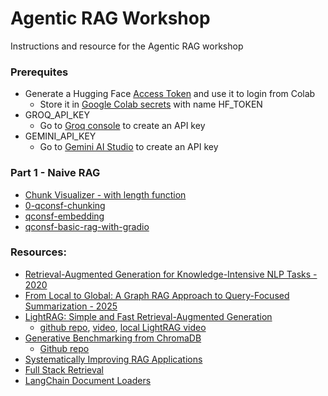 # Agentic RAG Workshop
Instructions and resource for the Agentic RAG workshop

### Prerequites
* Generate a Hugging Face [Access Token](https://huggingface.co/docs/hub/en/security-tokens#how-to-manage-user-access-token) and use it to login from Colab
  * Store it in [Google Colab secrets](https://colab.research.google.com/github/google-gemini/cookbook/blob/main/quickstarts/Authentication.ipynb#scrollTo=mhFKmRmxi5B-) with name HF_TOKEN
* GROQ_API_KEY
  * Go to [Groq console](https://console.groq.com/playground) to create an API key
* GEMINI_API_KEY
  * Go to [Gemini AI Studio](https://aistudio.google.com/apikey) to create an API key

### Part 1 - Naive RAG
* [Chunk Visualizer - with length function](https://huggingface.co/spaces/m-ric/chunk_visualizer)
* [0-qconsf-chunking](https://colab.research.google.com/drive/16S9YG3CgTwu8XzkNAhwn9b4mIjmR3Cl-#scrollTo=Z5ozDZKMRveJ)
* [qconsf-embedding](https://colab.research.google.com/drive/1WY_3S6-vQyCRTQkud4y0wHlhqr7oEiId#scrollTo=lVTCg-A7Pasc)
* [qconsf-basic-rag-with-gradio](https://colab.research.google.com/drive/1F0JZhjYaA8ynq7EirxiMVZWEzxeTX9cY#scrollTo=LVfwhDNuq-_E)


### Resources:
* [Retrieval-Augmented Generation for Knowledge-Intensive NLP Tasks - 2020](https://arxiv.org/abs/2005.11401)
* [From Local to Global: A Graph RAG Approach to Query-Focused Summarization - 2025](https://arxiv.org/abs/2404.16130)
* [LightRAG: Simple and Fast Retrieval-Augmented Generation](https://arxiv.org/abs/2410.05779)
  * [github repo](https://lightrag.github.io/), [video](https://www.youtube.com/watch?v=oageL-1I0GE), [local LightRAG video](https://www.youtube.com/watch?v=g21royNJ4fw)
* [Generative Benchmarking from ChromaDB](https://research.trychroma.com/generative-benchmarking)
  * [Github repo](https://github.com/chroma-core/generative-benchmarking)
* [Systematically Improving RAG Applications](https://github.com/567-labs/systematically-improving-rag)
* [Full Stack Retrieval](https://community.fullstackretrieval.com/)
* [LangChain Document Loaders](https://jayant017.medium.com/rag-using-langchain-part-1-document-loaders-b4774c04fd85)
